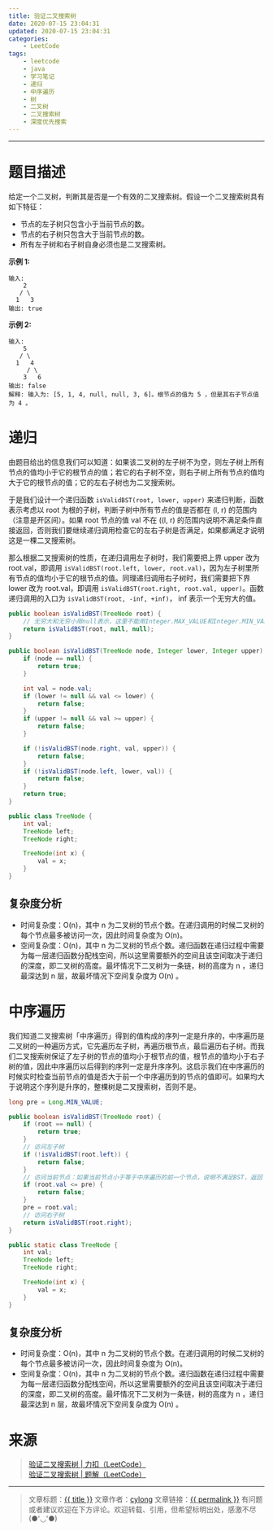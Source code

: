 ```yaml
---
title: 验证二叉搜索树
date: 2020-07-15 23:04:31
updated: 2020-07-15 23:04:31
categories:
    - LeetCode
tags:
    - leetcode
    - java
    - 学习笔记
    - 递归
    - 中序遍历
    - 树
    - 二叉树
    - 二叉搜索树
    - 深度优先搜索
---
```

---

# 题目描述
给定一个二叉树，判断其是否是一个有效的二叉搜索树。假设一个二叉搜索树具有如下特征：

* 节点的左子树只包含小于当前节点的数。
* 节点的右子树只包含大于当前节点的数。
* 所有左子树和右子树自身必须也是二叉搜索树。

**示例 1:**
```
输入:
    2
   / \
  1   3
输出: true
```

**示例 2:**
```
输入:
    5
   / \
  1   4
     / \
    3   6
输出: false
解释: 输入为: [5, 1, 4, null, null, 3, 6]。根节点的值为 5 ，但是其右子节点值为 4 。
```

<!-- more -->

# 递归

由题目给出的信息我们可以知道：如果该二叉树的左子树不为空，则左子树上所有节点的值均小于它的根节点的值；若它的右子树不空，则右子树上所有节点的值均大于它的根节点的值；它的左右子树也为二叉搜索树。

于是我们设计一个递归函数 `isValidBST(root, lower, upper)` 来递归判断，函数表示考虑以 root 为根的子树，判断子树中所有节点的值是否都在 (l, r) 的范围内（注意是开区间）。如果 root 节点的值 val 不在 ((l, r) 的范围内说明不满足条件直接返回，否则我们要继续递归调用检查它的左右子树是否满足，如果都满足才说明这是一棵二叉搜索树。

那么根据二叉搜索树的性质，在递归调用左子树时，我们需要把上界 upper 改为 root.val，即调用 `isValidBST(root.left, lower, root.val)`，因为左子树里所有节点的值均小于它的根节点的值。同理递归调用右子树时，我们需要把下界 lower 改为 root.val，即调用 `isValidBST(root.right, root.val, upper)`。函数递归调用的入口为 `isValidBST(root, -inf, +inf)`， inf 表示一个无穷大的值。

```java
public boolean isValidBST(TreeNode root) {
    // 无穷大和无穷小用null表示，这里不能用Integer.MAX_VALUE和Integer.MIN_VALUE
    return isValidBST(root, null, null);
}

public boolean isValidBST(TreeNode node, Integer lower, Integer upper) {
    if (node == null) {
        return true;
    }

    int val = node.val;
    if (lower != null && val <= lower) {
        return false;
    }
    if (upper != null && val >= upper) {
        return false;
    }

    if (!isValidBST(node.right, val, upper)) {
        return false;
    }
    if (!isValidBST(node.left, lower, val)) {
        return false;
    }
    return true;
}

public class TreeNode {
    int val;
    TreeNode left;
    TreeNode right;

    TreeNode(int x) {
        val = x;
    }
}
```

## 复杂度分析

* 时间复杂度：O(n)，其中 n 为二叉树的节点个数。在递归调用的时候二叉树的每个节点最多被访问一次，因此时间复杂度为 O(n)。
* 空间复杂度：O(n)，其中 n 为二叉树的节点个数。递归函数在递归过程中需要为每一层递归函数分配栈空间，所以这里需要额外的空间且该空间取决于递归的深度，即二叉树的高度。最坏情况下二叉树为一条链，树的高度为 n ，递归最深达到 n 层，故最坏情况下空间复杂度为 O(n) 。

# 中序遍历

我们知道二叉搜索树「中序遍历」得到的值构成的序列一定是升序的，中序遍历是二叉树的一种遍历方式，它先遍历左子树，再遍历根节点，最后遍历右子树。而我们二叉搜索树保证了左子树的节点的值均小于根节点的值，根节点的值均小于右子树的值，因此中序遍历以后得到的序列一定是升序序列。这启示我们在中序遍历的时候实时检查当前节点的值是否大于前一个中序遍历到的节点的值即可。如果均大于说明这个序列是升序的，整棵树是二叉搜索树，否则不是。

```java
long pre = Long.MIN_VALUE;

public boolean isValidBST(TreeNode root) {
    if (root == null) {
        return true;
    }
    // 访问左子树
    if (!isValidBST(root.left)) {
        return false;
    }
    // 访问当前节点：如果当前节点小于等于中序遍历的前一个节点，说明不满足BST，返回 false；否则继续遍历。
    if (root.val <= pre) {
        return false;
    }
    pre = root.val;
    // 访问右子树
    return isValidBST(root.right);
}

public static class TreeNode {
    int val;
    TreeNode left;
    TreeNode right;

    TreeNode(int x) {
        val = x;
    }
}
```

## 复杂度分析

* 时间复杂度：O(n)，其中 n 为二叉树的节点个数。在递归调用的时候二叉树的每个节点最多被访问一次，因此时间复杂度为 O(n)。
* 空间复杂度：O(n)，其中 n 为二叉树的节点个数。递归函数在递归过程中需要为每一层递归函数分配栈空间，所以这里需要额外的空间且该空间取决于递归的深度，即二叉树的高度。最坏情况下二叉树为一条链，树的高度为 n ，递归最深达到 n 层，故最坏情况下空间复杂度为 O(n) 。

# 来源
> [验证二叉搜索树 | 力扣（LeetCode）][1]
> [验证二叉搜索树 | 题解（LeetCode）][2]

---

> 文章标题：<a href='{{ permalink }}' title='{{ title }}' >{{ title }}</a>
> 文章作者：[cylong](http://www.cylong.com/about/ "cylong")
> 文章链接：<a href='{{ permalink }}' title='{{ title }}' >{{ permalink }}</a>
> 有问题或者建议欢迎在下方评论。欢迎转载、引用，但希望标明出处，感激不尽(●'◡'●)

[1]: https://leetcode-cn.com/problems/validate-binary-search-tree/ "验证二叉搜索树 | 力扣（LeetCode）"
[2]: https://leetcode-cn.com/problems/validate-binary-search-tree/solution/yan-zheng-er-cha-sou-suo-shu-by-leetcode-solution/ "验证二叉搜索树 | 题解（LeetCode）"
